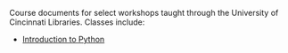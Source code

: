 Course documents for select workshops taught through the University of Cincinnati Libraries. Classes include:

* [Introduction to Python](https://github.com/jamesvanmil/class_materials/blob/master/intro_to_python.md)
